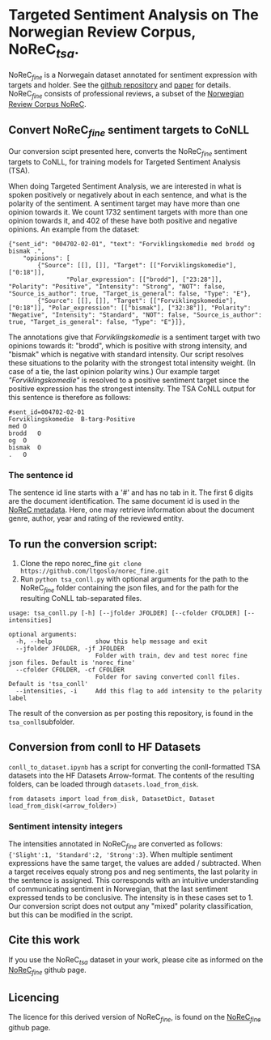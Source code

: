 # Targeted Sentiment Analysis on The Norwegian Review Corpus, NoReC<sub>*tsa*</sub>. 
NoReC<sub>*fine*</sub> is a Norwegain dataset annotated for sentiment expression with targets and holder. See the [github repository](https://github.com/ltgoslo/norec_fine) and [paper](https://www.aclweb.org/anthology/2020.lrec-1.618) for details.  
NoReC<sub>*fine*</sub> consists of professional reviews, a subset of the [Norwegian Review Corpus NoReC](https://github.com/ltgoslo/norec). 
## Convert NoReC<sub>*fine*</sub> sentiment targets to CoNLL

Our conversion scipt presented here, converts the NoReC<sub>*fine*</sub> sentiment targets to CoNLL, for training models for Targeted Sentiment Analysis (TSA).  

When doing Targeted Sentiment Analysis, we are interested in what is spoken positively or negatively about in each sentence, and what is the polarity of the sentiment. A sentiment target may have more than one opinion towards it. We count 1732 sentiment targets with more than one opinion towards it, and 402 of these have both positive and negative opinions. An example from the dataset: 

```
{"sent_id": "004702-02-01", "text": "Forviklingskomedie med brodd og bismak .", 
    "opinions": [
        {"Source": [[], []], "Target": [["Forviklingskomedie"], ["0:18"]], 
                "Polar_expression": [["brodd"], ["23:28"]], "Polarity": "Positive", "Intensity": "Strong", "NOT": false, "Source_is_author": true, "Target_is_general": false, "Type": "E"}, 
        {"Source": [[], []], "Target": [["Forviklingskomedie"], ["0:18"]], "Polar_expression": [["bismak"], ["32:38"]], "Polarity": "Negative", "Intensity": "Standard", "NOT": false, "Source_is_author": true, "Target_is_general": false, "Type": "E"}]},
```
The annotations give that *Forviklingskomedie* is a sentiment target with two opinions towards it: "brodd", which is positive with strong intensity, and "bismak" which is negative with standard intensity. Our script resolves these situations to the polarity with the strongest total intensity weight. (In case of a tie, the last opinion polarity wins.) Our example target *"Forviklingskomedie"* is resolved to a positive sentiment target since the  positive expression has the strongest intensity. The TSA CoNLL output for this sentence is therefore as follows:
```
#sent_id=004702-02-01
Forviklingskomedie	B-targ-Positive
med	O
brodd	O
og	O
bismak	O
.	O
```
### The sentence id
The sentence id line starts with a '#' and has no tab in it. The first 6 digits are the document identification. The same document id is used in the [NoReC metadata](https://github.com/ltgoslo/norec/tree/master/data). Here, one may retrieve information about the document genre, author, year and rating of the reviewed entity.


## To run the conversion script:
1. Clone the repo norec_fine
`git clone https://github.com/ltgoslo/norec_fine.git`
2. Run `python tsa_conll.py` with optional arguments for the path to the NoReC<sub>*fine*</sub> folder containing the json files, and for the path for the resulting CoNLL tab-separated files.  
```
usage: tsa_conll.py [-h] [--jfolder JFOLDER] [--cfolder CFOLDER] [--intensities]

optional arguments:
  -h, --help            show this help message and exit
  --jfolder JFOLDER, -jf JFOLDER
                        Folder with train, dev and test norec fine json files. Default is 'norec_fine'
  --cfolder CFOLDER, -cf CFOLDER
                        Folder for saving converted conll files. Default is 'tsa_conll'
  --intensities, -i     Add this flag to add intensity to the polarity label
```

The result of the conversion as per posting this repository, is found in the `tsa_conll`subfolder.

## Conversion from conll to HF Datasets
`conll_to_dataset.ipynb` has a script for converting the conll-formatted TSA datasets into the HF Datasets Arrow-format. The contents of the resulting folders, can be loaded through `datasets.load_from_disk`.
```
from datasets import load_from_disk, DatasetDict, Dataset
load_from_disk(<arrow_folder>)
```
### Sentiment intensity integers
The intensities annotated in NoReC<sub>*fine*</sub> are converted as follows: `{'Slight':1, 'Standard':2, 'Strong':3}`. When multiple sentiment expressions have the same target, the values are added / subtracted. When a target receives equaly strong pos and neg sentiments, the last polarity in the sentence is  assigned. This corresponds with an intuitive understanding of communicating sentiment in Norwegian, that the last sentiment expressed tends to be conclusive. The intensity is in these cases set to 1. Our conversion script does not output any "mixed" polarity classification, but this can be modified in the script.

## Cite this work
If you use the NoReC<sub>*tsa*</sub> dataset in your work, please cite as informed on the [NoReC<sub>*fine*</sub>](https://github.com/ltgoslo/norec_fine#cite) github page.
## Licencing
The licence for this derived version of NoReC<sub>*fine*</sub>, is found on the [NoReC<sub>*fine*</sub>](https://github.com/ltgoslo/norec_fine#cite) github page.
